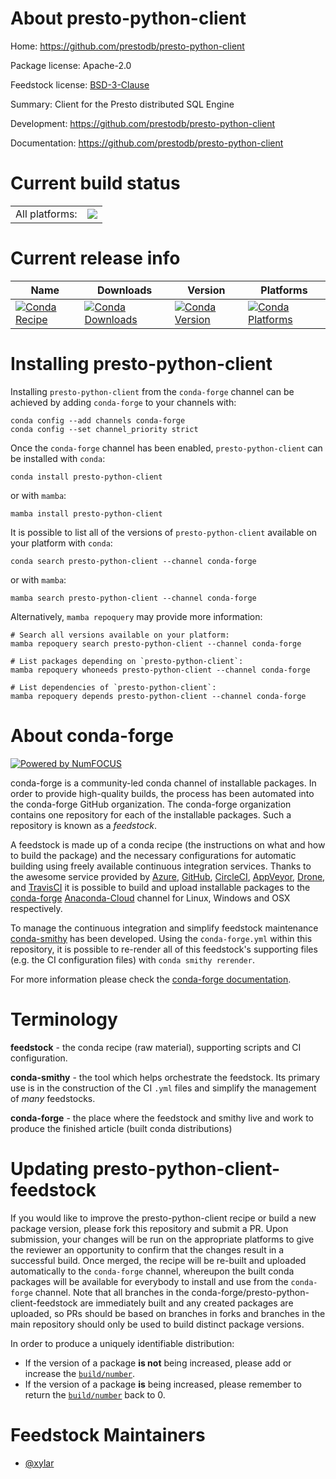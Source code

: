 About presto-python-client
==========================

Home: https://github.com/prestodb/presto-python-client

Package license: Apache-2.0

Feedstock license: [BSD-3-Clause](https://github.com/conda-forge/presto-python-client-feedstock/blob/main/LICENSE.txt)

Summary: Client for the Presto distributed SQL Engine

Development: https://github.com/prestodb/presto-python-client

Documentation: https://github.com/prestodb/presto-python-client

Current build status
====================


<table><tr><td>All platforms:</td>
    <td>
      <a href="https://dev.azure.com/conda-forge/feedstock-builds/_build/latest?definitionId=12007&branchName=main">
        <img src="https://dev.azure.com/conda-forge/feedstock-builds/_apis/build/status/presto-python-client-feedstock?branchName=main">
      </a>
    </td>
  </tr>
</table>

Current release info
====================

| Name | Downloads | Version | Platforms |
| --- | --- | --- | --- |
| [![Conda Recipe](https://img.shields.io/badge/recipe-presto--python--client-green.svg)](https://anaconda.org/conda-forge/presto-python-client) | [![Conda Downloads](https://img.shields.io/conda/dn/conda-forge/presto-python-client.svg)](https://anaconda.org/conda-forge/presto-python-client) | [![Conda Version](https://img.shields.io/conda/vn/conda-forge/presto-python-client.svg)](https://anaconda.org/conda-forge/presto-python-client) | [![Conda Platforms](https://img.shields.io/conda/pn/conda-forge/presto-python-client.svg)](https://anaconda.org/conda-forge/presto-python-client) |

Installing presto-python-client
===============================

Installing `presto-python-client` from the `conda-forge` channel can be achieved by adding `conda-forge` to your channels with:

```
conda config --add channels conda-forge
conda config --set channel_priority strict
```

Once the `conda-forge` channel has been enabled, `presto-python-client` can be installed with `conda`:

```
conda install presto-python-client
```

or with `mamba`:

```
mamba install presto-python-client
```

It is possible to list all of the versions of `presto-python-client` available on your platform with `conda`:

```
conda search presto-python-client --channel conda-forge
```

or with `mamba`:

```
mamba search presto-python-client --channel conda-forge
```

Alternatively, `mamba repoquery` may provide more information:

```
# Search all versions available on your platform:
mamba repoquery search presto-python-client --channel conda-forge

# List packages depending on `presto-python-client`:
mamba repoquery whoneeds presto-python-client --channel conda-forge

# List dependencies of `presto-python-client`:
mamba repoquery depends presto-python-client --channel conda-forge
```


About conda-forge
=================

[![Powered by
NumFOCUS](https://img.shields.io/badge/powered%20by-NumFOCUS-orange.svg?style=flat&colorA=E1523D&colorB=007D8A)](https://numfocus.org)

conda-forge is a community-led conda channel of installable packages.
In order to provide high-quality builds, the process has been automated into the
conda-forge GitHub organization. The conda-forge organization contains one repository
for each of the installable packages. Such a repository is known as a *feedstock*.

A feedstock is made up of a conda recipe (the instructions on what and how to build
the package) and the necessary configurations for automatic building using freely
available continuous integration services. Thanks to the awesome service provided by
[Azure](https://azure.microsoft.com/en-us/services/devops/), [GitHub](https://github.com/),
[CircleCI](https://circleci.com/), [AppVeyor](https://www.appveyor.com/),
[Drone](https://cloud.drone.io/welcome), and [TravisCI](https://travis-ci.com/)
it is possible to build and upload installable packages to the
[conda-forge](https://anaconda.org/conda-forge) [Anaconda-Cloud](https://anaconda.org/)
channel for Linux, Windows and OSX respectively.

To manage the continuous integration and simplify feedstock maintenance
[conda-smithy](https://github.com/conda-forge/conda-smithy) has been developed.
Using the ``conda-forge.yml`` within this repository, it is possible to re-render all of
this feedstock's supporting files (e.g. the CI configuration files) with ``conda smithy rerender``.

For more information please check the [conda-forge documentation](https://conda-forge.org/docs/).

Terminology
===========

**feedstock** - the conda recipe (raw material), supporting scripts and CI configuration.

**conda-smithy** - the tool which helps orchestrate the feedstock.
                   Its primary use is in the construction of the CI ``.yml`` files
                   and simplify the management of *many* feedstocks.

**conda-forge** - the place where the feedstock and smithy live and work to
                  produce the finished article (built conda distributions)


Updating presto-python-client-feedstock
=======================================

If you would like to improve the presto-python-client recipe or build a new
package version, please fork this repository and submit a PR. Upon submission,
your changes will be run on the appropriate platforms to give the reviewer an
opportunity to confirm that the changes result in a successful build. Once
merged, the recipe will be re-built and uploaded automatically to the
`conda-forge` channel, whereupon the built conda packages will be available for
everybody to install and use from the `conda-forge` channel.
Note that all branches in the conda-forge/presto-python-client-feedstock are
immediately built and any created packages are uploaded, so PRs should be based
on branches in forks and branches in the main repository should only be used to
build distinct package versions.

In order to produce a uniquely identifiable distribution:
 * If the version of a package **is not** being increased, please add or increase
   the [``build/number``](https://docs.conda.io/projects/conda-build/en/latest/resources/define-metadata.html#build-number-and-string).
 * If the version of a package **is** being increased, please remember to return
   the [``build/number``](https://docs.conda.io/projects/conda-build/en/latest/resources/define-metadata.html#build-number-and-string)
   back to 0.

Feedstock Maintainers
=====================

* [@xylar](https://github.com/xylar/)

